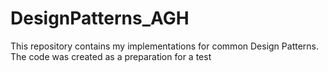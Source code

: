# DesignPatterns_AGH

This repository contains my implementations for common Design Patterns. The code was created as a preparation for a test
